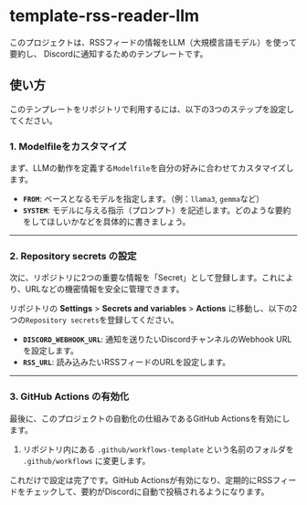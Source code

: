# template-rss-reader-llm

このプロジェクトは、RSSフィードの情報をLLM（大規模言語モデル）を使って要約し、
Discordに通知するためのテンプレートです。

## 使い方

このテンプレートをリポジトリで利用するには、以下の3つのステップを設定してください。

### 1. Modelfileをカスタマイズ

まず、LLMの動作を定義する`Modelfile`を自分の好みに合わせてカスタマイズします。

- **`FROM`**: ベースとなるモデルを指定します。（例：`llama3`, `gemma`など）
- **`SYSTEM`**: モデルに与える指示（プロンプト）を記述します。どのような要約をしてほしいかなどを具体的に書きましょう。

-----

### 2. Repository secrets の設定

次に、リポジトリに2つの重要な情報を「Secret」として登録します。これにより、URLなどの機密情報を安全に管理できます。

リポジトリの **Settings** \> **Secrets and variables** \> **Actions** に移動し、以下の2つの`Repository secrets`を登録してください。

- **`DISCORD_WEBHOOK_URL`**: 通知を送りたいDiscordチャンネルのWebhook URLを設定します。
- **`RSS_URL`**: 読み込みたいRSSフィードのURLを設定します。

-----

### 3. GitHub Actions の有効化

最後に、このプロジェクトの自動化の仕組みであるGitHub Actionsを有効にします。

1. リポジトリ内にある `.github/workflows-template` という名前のフォルダを `.github/workflows` に変更します。

これだけで設定は完了です。GitHub Actionsが有効になり、定期的にRSSフィードをチェックして、要約がDiscordに自動で投稿されるようになります。
